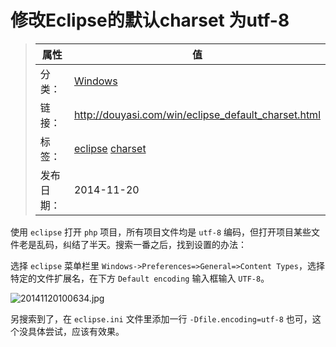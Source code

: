 # 修改Eclipse的默认charset 为utf-8  

>|  属性  |  值  |
>| ----- | ----- |
>| 分类： | [Windows](http://douyasi.com/category/win/) |
>| 链接： | http://douyasi.com/win/eclipse_default_charset.html |
>| 标签： | [eclipse](http://douyasi.com/tag/eclipse) [charset](http://douyasi.com/tag/charset)  |
>| 发布日期： | 2014-11-20 |

使用 `eclipse` 打开 `php` 项目，所有项目文件均是 `utf-8` 编码，但打开项目某些文件老是乱码，纠结了半天。搜索一番之后，找到设置的办法：

选择 `eclipse` 菜单栏里 `Windows->Preferences=>General=>Content Types`，选择特定的文件扩展名，在下方 `Default encoding` 输入框输入 `UTF-8`。

![20141120100634.jpg][1]

另搜索到了，在 `eclipse.ini` 文件里添加一行 `-Dfile.encoding=utf-8` 也可，这个没具体尝试，应该有效果。

  [1]: http://douyasi.com/usr/uploads/2014/11/32119459.jpg